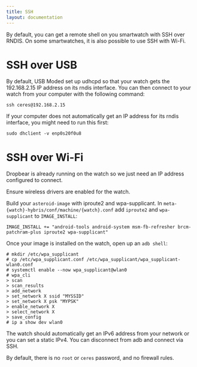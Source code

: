 ```yaml
---
title: SSH
layout: documentation
---
```


<p>By default, you can get a remote shell on you smartwatch with SSH over RNDIS. On some smartwatches, it is also possible to use SSH with Wi-Fi.</p>
<div class="page-header">
  <h1 id="sshoverusb">SSH over USB</h1>
</div>
<p>By default, USB Moded set up udhcpd so that your watch gets the 192.168.2.15 IP address on its rndis interface. You can then connect to your watch from your computer with the following command:</p>
<pre><code>ssh ceres@192.168.2.15
</code></pre>
<p>If your computer does not automatically get an IP address for its rndis interface, you might need to run this first:</p>
<pre><code>sudo dhclient -v enp0s20f0u8
</code></pre>
<div class="page-header">
  <h1 id="sshoverwifi">SSH over Wi-Fi</h1>
</div>
<p>Dropbear is already running on the watch so we just need an IP address configured to connect.</p>
<p>Ensure wireless drivers are enabled for the watch.</p>
<p>Build your <code>asteroid-image</code> with iproute2 and wpa-supplicant. In <code>meta-{watch}-hybris/conf/machine/{watch}.conf</code> add <code>iproute2</code> and <code>wpa-supplicant</code> to <code>IMAGE_INSTALL</code>:</p>
<pre><code>IMAGE_INSTALL += "android-tools android-system msm-fb-refresher brcm-patchram-plus iproute2 wpa-supplicant"
</code></pre>
<p>Once your image is installed on the watch, open up an <code>adb shell</code>:</p>
<pre><code># mkdir /etc/wpa_supplicant
# cp /etc/wpa_supplicant.conf /etc/wpa_supplicant/wpa_supplicant-wlan0.conf
# systemctl enable --now wpa_supplicant@wlan0
# wpa_cli
&gt; scan
&gt; scan_results
&gt; add_network
&gt; set_network X ssid "MYSSID"
&gt; set_network X psk "MYPSK"
&gt; enable_network X
&gt; select_network X
&gt; save_config
# ip a show dev wlan0
</code></pre>
<p>The watch should automatically get an IPv6 address from your network or you can set a static IPv4. You can disconnect from adb and connect via SSH.</p>
<p>By default, there is no <code>root</code> or <code>ceres</code> password, and no firewall rules.</p>
